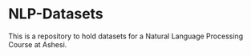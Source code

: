# NLP-Datasets
This is a repository to hold datasets for a Natural Language Processing Course at Ashesi. 
